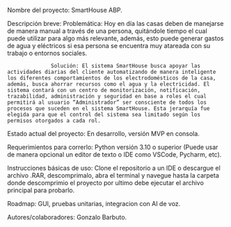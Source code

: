 Nombre del proyecto: SmartHouse ABP.

Descripción breve: 
                  Problemática: Hoy en día las casas deben de manejarse de manera manual a través de una persona, quitándole tiempo el cual puede utilizar para algo más relevante, además, esto puede generar gastos de agua y eléctricos si esa persona se encuentra muy atareada con su trabajo o entornos sociales.

                  Solución: El sistema SmartHouse busca apoyar las actividades diarias del cliente automatizando de manera inteligente los diferentes comportamientos de los electrodomésticos de la casa, además, busca ahorrar recursos como el agua y la electricidad. El sistema contará con un centro de monitorización, notificación, trazabilidad, administración y seguridad en base a roles el cual permitirá al usuario “Administrador” ser consciente de todos los procesos que suceden en el sistema SmartHouse. Esta jerarquía fue elegida para que el control del sistema sea limitado según los permisos otorgados a cada rol.

Estado actual del proyecto: En desarrollo, versión MVP en consola.

Requerimientos para correrlo: Python versión 3.10 o superior (Puede usar de manera opcional un editor de texto o IDE como VSCode, Pycharm, etc).

Instrucciones básicas de uso: Clone el repositorio a un IDE o descargue el archivo .RAR, descomprimalo, abra el terminal y navegue hasta la carpeta donde descomprimio el proyecto por ultimo debe ejecutar el archivo principal para probarlo.

Roadmap: GUI, pruebas unitarias, integracion con AI de voz.

Autores/colaboradores: Gonzalo Barbuto.
